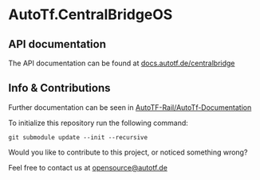 # AutoTf.CentralBridgeOS

## API documentation
The API documentation can be found at [docs.autotf.de/centralbridge](https://docs.autotf.de/centralbridge)

## Info & Contributions

Further documentation can be seen in [AutoTF-Rail/AutoTf-Documentation](https://github.com/AutoTF-Rail/AutoTf-Documentation)

To initialize this repository run the following command:

`git submodule update --init --recursive`



Would you like to contribute to this project, or noticed something wrong?

Feel free to contact us at [opensource@autotf.de](mailto:opensource@autotf.de)
